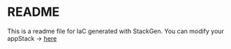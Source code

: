 # README
This is a readme file for IaC generated with StackGen.
You can modify your appStack -> [here](http://main.dev.stackgen.com/appstacks/62236270-c332-41cb-85f6-a2c0702a41e0)
